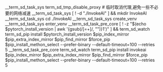 __term_sd_task_sys term_sd_tmp_disable_proxy # 临时取消代理,避免一些不必要的网络减速
__term_sd_task_sys [ ! -d "./InvokeAI" ] && mkdir InvokeAI
__term_sd_task_sys cd ./InvokeAI
__term_sd_task_sys create_venv
__term_sd_task_sys enter_venv
__term_sd_task_pre_core [ ! -z "$(echo $pytorch_install_version | awk '{gsub(/[=+]/, "")}1')" ] && term_sd_watch term_sd_pip install $pytorch_install_version $pip_index_mirror $pip_extra_index_mirror $pip_find_mirror $force_pip $pip_install_methon_select --prefer-binary --default-timeout=100 --retries 5
__term_sd_task_pre_core term_sd_watch term_sd_pip install invokeai $pip_index_mirror $pip_extra_index_mirror $pip_find_mirror $force_pip $pip_install_methon_select --prefer-binary --default-timeout=100 --retries 5




